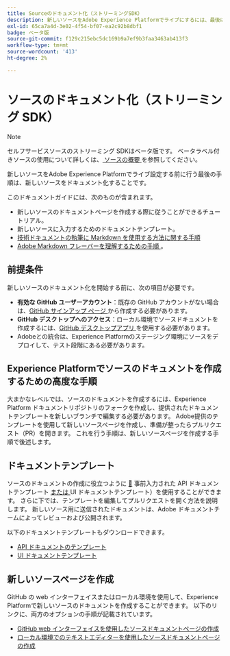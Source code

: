 ```yaml
---
title: Sourceのドキュメント化（ストリーミングSDK）
description: 新しいソースをAdobe Experience Platformでライブにするには、最後に新しいソースをドキュメント化する必要があります。
exl-id: 65ca7a4d-3e02-4f54-bf07-ea2c92b8dbf1
badge: ベータ版
source-git-commit: f129c215ebc5dc169b9a7ef9b3faa3463ab413f3
workflow-type: tm+mt
source-wordcount: '413'
ht-degree: 2%

---
```


# ソースのドキュメント化（ストリーミング SDK）

>[!NOTE]
>
>セルフサービスソースのストリーミング SDKはベータ版です。 ベータラベル付きソースの使用について詳しくは、[ ソースの概要 ](../../home.md#terms-and-conditions) を参照してください。

新しいソースをAdobe Experience Platformでライブ設定する前に行う最後の手順は、新しいソースをドキュメント化することです。

このドキュメントガイドには、次のものが含まれます。

* 新しいソースのドキュメントページを作成する際に従うことができるチュートリアル。
* 新しいソースに入力するためのドキュメントテンプレート。
* [ 技術ドキュメントの執筆に Markdown を使用する方法に関する手順 ](https://experienceleague.adobe.com/docs/contributor/contributor-guide/writing-essentials/markdown.html)
* [Adobe Markdown フレーバーを理解するための手順 ](https://experienceleague.adobe.com/docs/contributor/contributor-guide/writing-essentials/markdown.html#custom-markdown-extensions)。

## 前提条件

新しいソースのドキュメント化を開始する前に、次の項目が必要です。

* **有効な GitHub ユーザーアカウント**：既存の GitHub アカウントがない場合は、[GitHub サインアップ ページ ](https://github.com/) から作成する必要があります。
* **GitHub デスクトップへのアクセス**：ローカル環境でソースドキュメントを作成するには、[GitHub デスクトップアプリ ](https://desktop.github.com/) を使用する必要があります。
* Adobeとの統合は、Experience Platformのステージング環境にソースをデプロイして、テスト段階にある必要があります。

## Experience Platformでソースのドキュメントを作成するための高度な手順

大まかなレベルでは、ソースのドキュメントを作成するには、Experience Platform ドキュメントリポジトリのフォークを作成し、提供されたドキュメントテンプレートを新しいブランチで編集する必要があります。 Adobe提供のテンプレートを使用して新しいソースページを作成し、準備が整ったらプルリクエスト（PR）を開きます。 これを行う手順は、新しいソースページを作成する手順で後述します。

## ドキュメントテンプレート

ソースのドキュメントの作成に役立つように [&#128279;](streaming-template-api.md) 事前入力された API ドキュメントテンプレート [ または ](streaming-template-ui.md)UI ドキュメントテンプレート）を使用することができます。 さらに下では、テンプレートを編集してプルリクエストを開く方法を説明します。 新しいソース用に送信されたドキュメントは、Adobe ドキュメントチームによってレビューおよび公開されます。

以下のドキュメントテンプレートもダウンロードできます。

* [API ドキュメントのテンプレート](../assets/streaming/streaming-template-api.zip)
* [UI ドキュメントテンプレート](../assets/streaming/streaming-template-ui.zip)

## 新しいソースページを作成

GitHub の web インターフェイスまたはローカル環境を使用して、Experience Platformで新しいソースのドキュメントを作成することができます。 以下のリンクに、両方のオプションの手順が記載されています。

* [GitHub web インターフェイスを使用したソースドキュメントページの作成](../documentation/github.md)
* [ローカル環境でのテキストエディターを使用したソースドキュメントページの作成](../documentation/text-editor.md)
